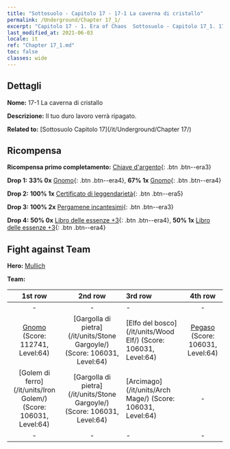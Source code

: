 ```yaml
---
title: "Sottosuolo - Capitolo 17 - 17-1 La caverna di cristallo"
permalink: /Underground/Chapter 17_1/
excerpt: "Capitolo 17 - 1. Era of Chaos  Sottosuolo - Capitolo 17_1. 17-1 La caverna di cristallo"
last_modified_at: 2021-06-03
locale: it
ref: "Chapter 17_1.md"
toc: false
classes: wide
---
```


## Dettagli

 **Nome:** 17-1 La caverna di cristallo

 **Descrizione:** Il tuo duro lavoro verrà ripagato.

 **Related to:** [Sottosuolo Capitolo 17](/it/Underground/Chapter 17/)

## Ricompensa

 **Ricompensa primo completamento:** [Chiave d'argento](/ItemsIT/con_693/){: .btn .btn--era3}

 **Drop 1:** **33% 0x** [Gnomo](/ItemsIT/unt_200/){: .btn .btn--era4}, **67% 1x** [Gnomo](/ItemsIT/unt_200/){: .btn .btn--era4}

 **Drop 2:** **100% 1x** [Certificato di leggendarietà](/ItemsIT/mat_67/){: .btn .btn--era5}

 **Drop 3:** **100% 2x** [Pergamene incantesimi](/ItemsIT/con_694/){: .btn .btn--era3}

 **Drop 4:** **50% 0x** [Libro delle essenze +3](/ItemsIT/mat_60/){: .btn .btn--era4}, **50% 1x** [Libro delle essenze +3](/ItemsIT/mat_60/){: .btn .btn--era4}


## Fight against Team
 **Hero:** [Mullich](/it/heroes/Mullich/)

 **Team:**


  | 1st row | 2nd row | 3rd row | 4th row |
  |:----:|:----:|:----|:----:|
  | - | - | - | - |
  | [Gnomo](/it/units/Dwarf/) (Score: 112741, Level:64)  | [Gargolla di pietra](/it/units/Stone Gargoyle/) (Score: 106031, Level:64)  | [Elfo del bosco](/it/units/Wood Elf/) (Score: 106031, Level:64)  | [Pegaso](/it/units/Pegasus/) (Score: 106031, Level:64)  |
  | [Golem di ferro](/it/units/Iron Golem/) (Score: 106031, Level:64)  | [Gargolla di pietra](/it/units/Stone Gargoyle/) (Score: 106031, Level:64)  | [Arcimago](/it/units/Arch Mage/) (Score: 106031, Level:64)  | - |
  | - | - | - | - |


